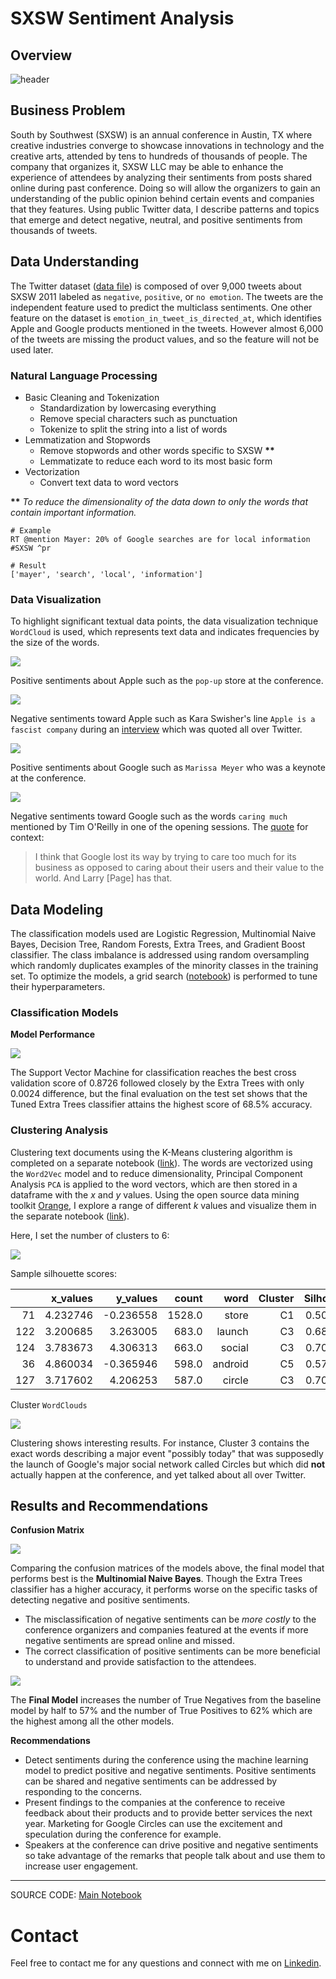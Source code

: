# SXSW Sentiment Analysis

## Overview

![header](data/images/header.png)

## Business Problem

South by Southwest (SXSW) is an annual conference in Austin, TX where creative industries converge to showcase innovations in technology and the creative arts, attended by tens to hundreds of thousands of people. The company that organizes it, SXSW LLC may be able to enhance the experience of attendees by analyzing their sentiments from posts shared online during past conference. Doing so will allow the organizers to gain an understanding of the public opinion behind certain events and companies that they features. Using public Twitter data, I describe patterns and topics that emerge and detect negative, neutral, and positive sentiments from thousands of tweets.

## Data Understanding

The Twitter dataset ([data file](https://github.com/czarinagluna/sxsw-sentiment-analysis/tree/main/data)) is composed of over 9,000 tweets about SXSW 2011 labeled as `negative`, `positive`, or `no emotion`. The tweets are the independent feature used to predict the multiclass sentiments. One other feature on the dataset is `emotion_in_tweet_is_directed_at`, which identifies Apple and Google products mentioned in the tweets. However almost 6,000 of the tweets are missing the product values, and so the feature will not be used later.

### Natural Language Processing

- Basic Cleaning and Tokenization
    - Standardization by lowercasing everything
    - Remove special characters such as punctuation
    - Tokenize to split the string into a list of words
- Lemmatization and Stopwords
    - Remove stopwords and other words specific to SXSW __**__
    - Lemmatizate to reduce each word to its most basic form
- Vectorization
    - Convert text data to word vectors

__**__ *To reduce the dimensionality of the data down to only the words that contain important information.*

```
# Example
RT @mention Mayer: 20% of Google searches are for local information #SXSW ^pr

# Result
['mayer', 'search', 'local', 'information']
```

### Data Visualization

To highlight significant textual data points, the data visualization technique `WordCloud` is used, which represents text data and indicates frequencies by the size of the words.

![](data/images/fig6.png)

Positive sentiments about Apple such as the `pop-up` store at the conference. 

![](data/images/fig7.png)

Negative sentiments toward Apple such as Kara Swisher's line `Apple is a fascist company` during an [interview](https://www.theguardian.com/technology/pda/2011/mar/13/flipboard-sxsw-2011) which was quoted all over Twitter. 

![](data/images/fig8.png)

Positive sentiments about Google such as `Marissa Meyer` who was a keynote at the conference.

![](data/images/fig9.png)

Negative sentiments toward Google such as the words `caring much` mentioned by Tim O'Reilly in one of the opening sessions. The [quote](https://www.forbes.com/sites/davidewalt/2011/03/11/tim-oreilly-speaks-at-sxsw/?sh=16c5913721ec) for context:
> I think that Google lost its way by trying to care too much for its business as opposed to caring about their users and their value to the world. And Larry [Page] has that.

## Data Modeling

The classification models used are Logistic Regression, Multinomial Naive Bayes, Decision Tree, Random Forests, Extra Trees, and Gradient Boost classifier. The class imbalance is addressed using random oversampling which randomly duplicates examples of the minority classes in the training set. To optimize the models, a grid search ([notebook](https://github.com/czarinagluna/sxsw-sentiment-analysis/blob/main/gridsearch.ipynb)) is performed to tune their hyperparameters.

### Classification Models

**Model Performance**

![](data/images/fig13.png)

The Support Vector Machine for classification reaches the best cross validation score of 0.8726 followed closely by the Extra Trees with only 0.0024 difference, but the final evaluation on the test set shows that the Tuned Extra Trees classifier attains the highest score of 68.5% accuracy.

### Clustering Analysis

Clustering text documents using the K-Means clustering algorithm is completed on a separate notebook ([link](https://github.com/czarinagluna/Twitter-Sentiment-Analysis/blob/main/Clustering.ipynb)). The words are vectorized using the `Word2Vec` model and to reduce dimensionality, Principal Component Analysis `PCA` is applied to the word vectors, which are then stored in a dataframe with the $x$ and $y$ values. Using the open source data mining toolkit [Orange](https://orangedatamining.com/), I explore a range of different $k$ values and visualize them in the separate notebook ([link](https://github.com/czarinagluna/Twitter-Sentiment-Analysis/blob/main/Clustering.ipynb)).

Here, I set the number of clusters to 6:

![](data/images/k=6.png)

Sample silhouette scores:

|  | x_values | y_values | count | word | Cluster | Silhouette |
|---:|---:|---:|---:|---:|---:|---:|
| 71 | 4.232746 | -0.236558 | 1528.0 | store | C1 | 0.500000 |
| 122 | 3.200685 | 3.263005 | 683.0 | launch | C3 | 0.688537 |
| 124 | 3.783673 | 4.306313 | 663.0 | social | C3 | 0.702629 |
| 36 | 4.860034 | -0.365946 | 598.0 | android | C5 | 0.577045 |
| 127 | 3.717602 | 4.206253 | 587.0 | circle | C3 | 0.709477 |

Cluster `WordClouds`

![](data/images/clustering.png)

Clustering shows interesting results. For instance, Cluster 3 contains the exact words describing a major event "possibly today" that was supposedly the launch of Google's major social network called Circles but which did **not** actually happen at the conference, and yet talked about all over Twitter. 

## Results and Recommendations

**Confusion Matrix**

![](data/images/multinomial.png)

Comparing the confusion matrices of the models above, the final model that performs best is the **Multinomial Naive Bayes**. Though the Extra Trees classifier has a higher accuracy, it performs worse on the specific tasks of detecting negative and positive sentiments. 

- The misclassification of negative sentiments can be *more costly* to the conference organizers and companies featured at the events if more negative sentiments are spread online and missed. 
- The correct classification of positive sentiments can be more beneficial to understand and provide satisfaction to the attendees.

![](data/images/final.png)

The **Final Model** increases the number of True Negatives from the baseline model by half to 57% and the number of True Positives to 62% which are the highest among all the other models. 

**Recommendations** 

- Detect sentiments during the conference using the machine learning model to predict positive and negative sentiments. Positive sentiments can be shared and negative sentiments can be addressed by responding to the concerns.
- Present findings to the companies at the conference to receive feedback about their products and to provide better services the next year. Marketing for Google Circles can use the excitement and speculation during the conference for example.
- Speakers at the conference can drive positive and negative sentiments so take advantage of the remarks that people talk about and use them to increase user engagement.

***
SOURCE CODE: [Main Notebook](https://github.com/czarinagluna/sxsw-sentiment-analysis/blob/main/main.ipynb)

# Contact

Feel free to contact me for any questions and connect with me on [Linkedin](https://www.linkedin.com/in/czarinagluna/).
